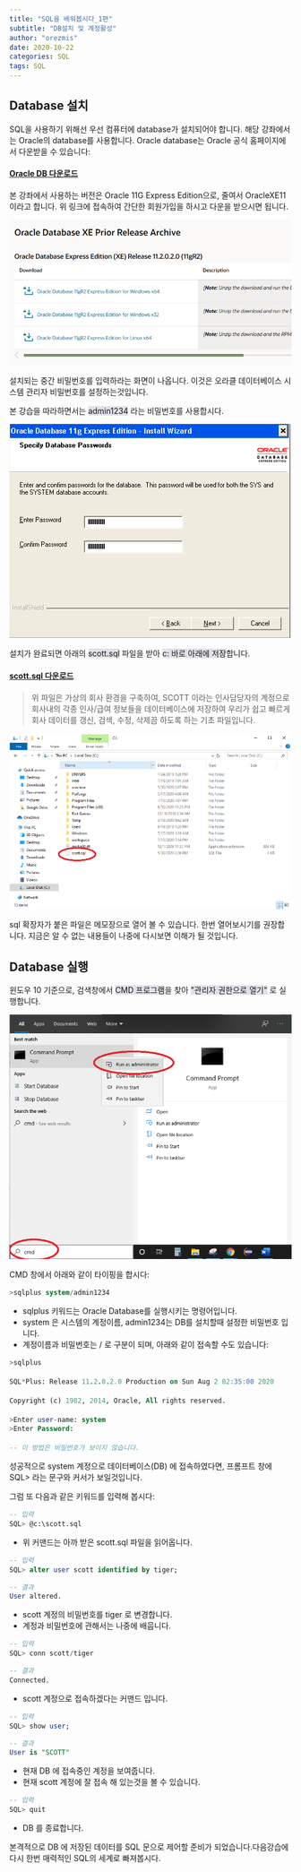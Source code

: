 ```yaml
---
title: "SQL을 배워봅시다_1편"
subtitle: "DB설치 및 계정활성"
author: "orezmis"
date: 2020-10-22
categories: SQL
tags: SQL
---
```


## Database  설치
SQL을 사용하기 위해선 우선 컴퓨터에 database가 설치되어야 합니다.
해당 강좌에서는 Oracle의 database를 사용합니다.
Oracle database는 Oracle 공식 홈페이지에서 다운받을 수 있습니다:

#### [Oracle DB 다운로드](https://www.oracle.com/database/technologies/xe-prior-releases.html)

본 강좌에서 사용하는 버전은 Oracle 11G Express Edition으로, 줄여서 OracleXE11 이라고 합니다. 위 링크에 접속하여 간단한 회원가입을 하시고 다운을 받으시면 됩니다.

![윈도우 64bit, 32bit, 리눅스 버전등 자신의 컴퓨터 시스템에 맞는 버전을 다운 받으면 된다](/assets/images/OracleSQL/chap1/1.PNG)

설치되는 중간 비밀번호를 입력하라는 화면이 나옵니다. 이것은 오라클 데이터베이스 시스템 관리자 비밀번호를 설정하는것입니다.

본 강습을 따라하면서는 <span style="background-color: #e1e1ea">admin1234</span> 라는 비밀번호를 사용합시다.

![기업에서는 database 최고관리자만 이 비밀번호를 설정 해야한다.](/assets/images/OracleSQL/chap1/7.PNG)


설치가 완료되면 아래의 <span style="background-color: #e1e1ea">scott.sql</span> 파일을 받아 <span style="background-color: #e1e1ea">c: 바로 아래에 저장</span>합니다.

#### [scott.sql 다운로드](/assets/scott.sql)
> 위 파일은 가상의 회사 환경을 구축하여, SCOTT 이라는 인사담당자의 계정으로 회사내의 각종 인사/급여 정보들을 데이터베이스에 저장하여 우리가 쉽고 빠르게 회사 데이터를 갱신, 검색, 수정, 삭제끔 하도록 하는 기초 파일입니다.

![이곳이 C: 아래이다.](/assets/images/OracleSQL/chap1/3.PNG)


sql 확장자가 붙은 파일은 메모장으로 열어 볼 수 있습니다. 한번 열어보시기를 권장합니다. 지금은 알 수 없는 내용들이 나중에 다시보면 이해가 될 것입니다.

## Database 실행
윈도우 10 기준으로, 검색창에서 <span style="background-color: #e1e1ea">CMD 프로그램</span>을 찾아 <span style="background-color: #e1e1ea">"관리자 권한으로 열기"</span> 로 실행합니다.

![관리자 권한 실행](/assets/images/OracleSQL/chap1/4.PNG)

CMD 창에서 아래와 같이 타이핑을 합시다:

```sql
>sqlplus system/admin1234
```
* sqlplus 키워드는 Oracle Database를 실행시키는 명령어입니다.
* system 은 시스템의 계정이름, admin1234는 DB를 설치할때 설정한 비밀번호 입니다.
* 계정이름과 비밀번호는 / 로 구분이 되며, 아래와 같이 접속할 수도 있습니다:

```sql
>sqlplus

SQL*Plus: Release 11.2.0.2.0 Production on Sun Aug 2 02:35:00 2020

Copyright (c) 1982, 2014, Oracle, All rights reserved.

>Enter user-name: system
>Enter Password:

-- 이 방법은 비밀번호가 보이지 않습니다.
```

성공적으로 system 계정으로 데이터베이스(DB) 에 접속하였다면, 프롬프트 창에  SQL>  라는 문구와 커서가 보일것입니다.

그럼 또 다음과 같은 키워드를 입력해 봅시다:

```sql
-- 입력
SQL> @c:\scott.sql
```
* 위 커맨드는 아까 받은 scott.sql 파일을 읽어옵니다.

```sql
-- 입력
SQL> alter user scott identified by tiger;
```
```sql
-- 결과
User altered.
```
* scott 계정의 비밀번호를 tiger 로 변경합니다.
* 계정과 비밀번호에 관해서는 나중에 배웁니다.

```sql
-- 입력
SQL> conn scott/tiger

```
```sql
-- 결과
Connected.
```
* scott 계정으로 접속하겠다는 커맨드 입니다.

```sql
-- 입력
SQL> show user;
```
```sql
-- 결과
User is "SCOTT"
```
* 현재 DB 에 접속중인 계정을 보여줍니다. 
* 현재 scott 계정에 잘 접속 해 있는것을 볼 수 있습니다.

```sql
-- 입력
SQL> quit
```
* DB 를 종료합니다.

본격적으로 DB 에 저장된 데이터를 SQL 문으로 제어할 준비가 되었습니다.다음강습에 다시 한번 매력적인 SQL의 세계로 빠져봅시다.